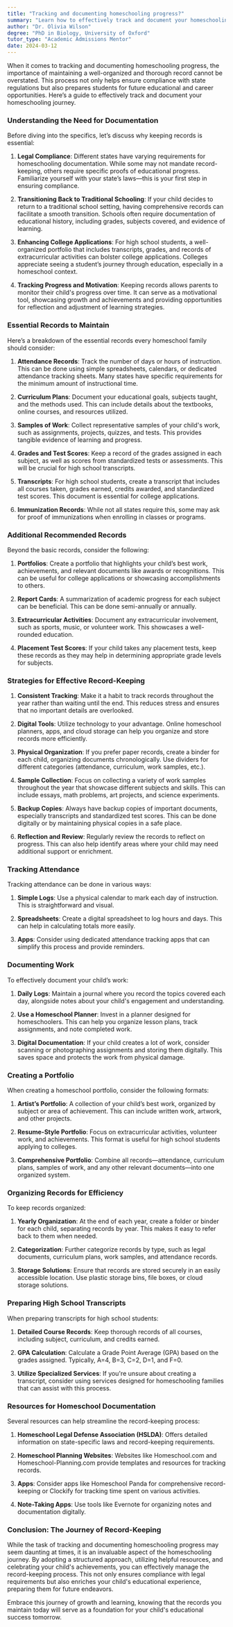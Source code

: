 ```yaml
---
title: "Tracking and documenting homeschooling progress?"
summary: "Learn how to effectively track and document your homeschooling progress to ensure legal compliance and prepare for future educational opportunities."
author: "Dr. Olivia Wilson"
degree: "PhD in Biology, University of Oxford"
tutor_type: "Academic Admissions Mentor"
date: 2024-03-12
---
```


When it comes to tracking and documenting homeschooling progress, the importance of maintaining a well-organized and thorough record cannot be overstated. This process not only helps ensure compliance with state regulations but also prepares students for future educational and career opportunities. Here’s a guide to effectively track and document your homeschooling journey.

### Understanding the Need for Documentation

Before diving into the specifics, let’s discuss why keeping records is essential:

1. **Legal Compliance**: Different states have varying requirements for homeschooling documentation. While some may not mandate record-keeping, others require specific proofs of educational progress. Familiarize yourself with your state’s laws—this is your first step in ensuring compliance.

2. **Transitioning Back to Traditional Schooling**: If your child decides to return to a traditional school setting, having comprehensive records can facilitate a smooth transition. Schools often require documentation of educational history, including grades, subjects covered, and evidence of learning.

3. **Enhancing College Applications**: For high school students, a well-organized portfolio that includes transcripts, grades, and records of extracurricular activities can bolster college applications. Colleges appreciate seeing a student’s journey through education, especially in a homeschool context.

4. **Tracking Progress and Motivation**: Keeping records allows parents to monitor their child's progress over time. It can serve as a motivational tool, showcasing growth and achievements and providing opportunities for reflection and adjustment of learning strategies.

### Essential Records to Maintain

Here’s a breakdown of the essential records every homeschool family should consider:

1. **Attendance Records**: Track the number of days or hours of instruction. This can be done using simple spreadsheets, calendars, or dedicated attendance tracking sheets. Many states have specific requirements for the minimum amount of instructional time.

2. **Curriculum Plans**: Document your educational goals, subjects taught, and the methods used. This can include details about the textbooks, online courses, and resources utilized.

3. **Samples of Work**: Collect representative samples of your child's work, such as assignments, projects, quizzes, and tests. This provides tangible evidence of learning and progress.

4. **Grades and Test Scores**: Keep a record of the grades assigned in each subject, as well as scores from standardized tests or assessments. This will be crucial for high school transcripts.

5. **Transcripts**: For high school students, create a transcript that includes all courses taken, grades earned, credits awarded, and standardized test scores. This document is essential for college applications.

6. **Immunization Records**: While not all states require this, some may ask for proof of immunizations when enrolling in classes or programs.

### Additional Recommended Records

Beyond the basic records, consider the following:

1. **Portfolios**: Create a portfolio that highlights your child’s best work, achievements, and relevant documents like awards or recognitions. This can be useful for college applications or showcasing accomplishments to others.

2. **Report Cards**: A summarization of academic progress for each subject can be beneficial. This can be done semi-annually or annually.

3. **Extracurricular Activities**: Document any extracurricular involvement, such as sports, music, or volunteer work. This showcases a well-rounded education.

4. **Placement Test Scores**: If your child takes any placement tests, keep these records as they may help in determining appropriate grade levels for subjects.

### Strategies for Effective Record-Keeping

1. **Consistent Tracking**: Make it a habit to track records throughout the year rather than waiting until the end. This reduces stress and ensures that no important details are overlooked.

2. **Digital Tools**: Utilize technology to your advantage. Online homeschool planners, apps, and cloud storage can help you organize and store records more efficiently.

3. **Physical Organization**: If you prefer paper records, create a binder for each child, organizing documents chronologically. Use dividers for different categories (attendance, curriculum, work samples, etc.).

4. **Sample Collection**: Focus on collecting a variety of work samples throughout the year that showcase different subjects and skills. This can include essays, math problems, art projects, and science experiments.

5. **Backup Copies**: Always have backup copies of important documents, especially transcripts and standardized test scores. This can be done digitally or by maintaining physical copies in a safe place.

6. **Reflection and Review**: Regularly review the records to reflect on progress. This can also help identify areas where your child may need additional support or enrichment.

### Tracking Attendance

Tracking attendance can be done in various ways:

1. **Simple Logs**: Use a physical calendar to mark each day of instruction. This is straightforward and visual.

2. **Spreadsheets**: Create a digital spreadsheet to log hours and days. This can help in calculating totals more easily.

3. **Apps**: Consider using dedicated attendance tracking apps that can simplify this process and provide reminders.

### Documenting Work

To effectively document your child’s work:

1. **Daily Logs**: Maintain a journal where you record the topics covered each day, alongside notes about your child's engagement and understanding.

2. **Use a Homeschool Planner**: Invest in a planner designed for homeschoolers. This can help you organize lesson plans, track assignments, and note completed work.

3. **Digital Documentation**: If your child creates a lot of work, consider scanning or photographing assignments and storing them digitally. This saves space and protects the work from physical damage.

### Creating a Portfolio

When creating a homeschool portfolio, consider the following formats:

1. **Artist’s Portfolio**: A collection of your child’s best work, organized by subject or area of achievement. This can include written work, artwork, and other projects.

2. **Resume-Style Portfolio**: Focus on extracurricular activities, volunteer work, and achievements. This format is useful for high school students applying to colleges.

3. **Comprehensive Portfolio**: Combine all records—attendance, curriculum plans, samples of work, and any other relevant documents—into one organized system.

### Organizing Records for Efficiency

To keep records organized:

1. **Yearly Organization**: At the end of each year, create a folder or binder for each child, separating records by year. This makes it easy to refer back to them when needed.

2. **Categorization**: Further categorize records by type, such as legal documents, curriculum plans, work samples, and attendance records.

3. **Storage Solutions**: Ensure that records are stored securely in an easily accessible location. Use plastic storage bins, file boxes, or cloud storage solutions.

### Preparing High School Transcripts

When preparing transcripts for high school students:

1. **Detailed Course Records**: Keep thorough records of all courses, including subject, curriculum, and credits earned.

2. **GPA Calculation**: Calculate a Grade Point Average (GPA) based on the grades assigned. Typically, A=4, B=3, C=2, D=1, and F=0.

3. **Utilize Specialized Services**: If you're unsure about creating a transcript, consider using services designed for homeschooling families that can assist with this process.

### Resources for Homeschool Documentation

Several resources can help streamline the record-keeping process:

1. **Homeschool Legal Defense Association (HSLDA)**: Offers detailed information on state-specific laws and record-keeping requirements.

2. **Homeschool Planning Websites**: Websites like Homeschool.com and Homeschool-Planning.com provide templates and resources for tracking records.

3. **Apps**: Consider apps like Homeschool Panda for comprehensive record-keeping or Clockify for tracking time spent on various activities.

4. **Note-Taking Apps**: Use tools like Evernote for organizing notes and documentation digitally.

### Conclusion: The Journey of Record-Keeping

While the task of tracking and documenting homeschooling progress may seem daunting at times, it is an invaluable aspect of the homeschooling journey. By adopting a structured approach, utilizing helpful resources, and celebrating your child's achievements, you can effectively manage the record-keeping process. This not only ensures compliance with legal requirements but also enriches your child's educational experience, preparing them for future endeavors.

Embrace this journey of growth and learning, knowing that the records you maintain today will serve as a foundation for your child's educational success tomorrow.
    